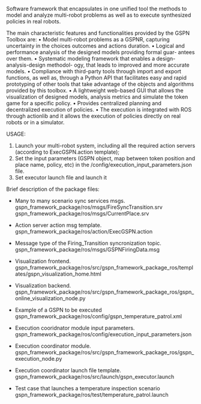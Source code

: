 Software framework that encapsulates in one unified tool the methods to model and analyze multi-robot problems as well as to execute synthesized policies in real robots.

The main characteristic features and functionalities provided by the GSPN Toolbox are:
• Model multi-robot problems as a GSPNR, capturing uncertainty in the choices outcomes and actions duration.
• Logical and performance analysis of the designed models providing formal guar- antees over them.
• Systematic modeling framework that enables a design-analysis-design methodol- ogy, that leads to improved and more accurate models.
• Compliance with third-party tools through import and export functions, as well as, through a Python API that facilitates easy and rapid prototyping of other tools that take advantage of the objects and algorithms provided by this toolbox.
• A lightweight web-based GUI that allows the visualization of designed models, analysis metrics and simulate the token game for a specific policy.
• Provides centralized planning and decentralized execution of policies.
• The execution is integrated with ROS through actionlib and it allows the execution of policies directly on real robots or in a simulator.


USAGE:
1) Launch your multi-robot system, including all the required action servers (according to ExecGSPN.action template);
2) Set the input parameters (GSPN object, map between token position and place name, policy, etc) in the /config/execution_input_parameters.json file.
3) Set executor launch file and launch it

Brief description of the package files:

* Many to many scenario sync services msgs.
gspn_framework_package/ros/msgs/FireSyncTransition.srv
gspn_framework_package/ros/msgs/CurrentPlace.srv

* Action server action msg template.
gspn_framework_package/ros/action/ExecGSPN.action

* Message type of the Firing_Transition syncronization topic.
gspn_framework_package/ros/msgs/GSPNFiringData.msg

* Visualization frontend.
gspn_framework_package/ros/src/gspn_framework_package_ros/templates/gspn_visualization_home.html

* Visualization backend.
gspn_framework_package/ros/src/gspn_framework_package_ros/gspn_online_visualization_node.py 

* Example of a GSPN to be executed
gspn_framework_package/ros/config/gspn_temperature_patrol.xml

* Execution cooridnator module input parameters.
gspn_framework_package/ros/config/execution_input_parameters.json

* Execution coordinator module.
gspn_framework_package/ros/src/gspn_framework_package_ros/gspn_execution_node.py

* Execution coordinator launch file template.
gspn_framework_package/ros/src/launch/gspn_executor.launch

* Test case that launches a temperature inspection scenario
gspn_framework_package/ros/test/temperature_patrol.launch
